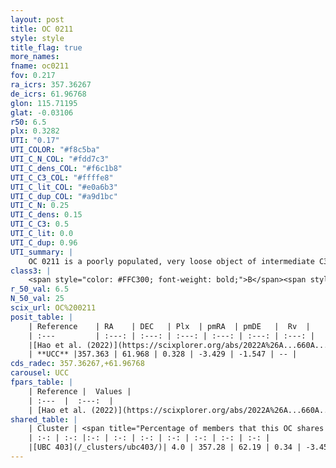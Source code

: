 ```yaml
---
layout: post
title: OC 0211
style: style
title_flag: true
more_names: 
fname: oc0211
fov: 0.217
ra_icrs: 357.36267
de_icrs: 61.96768
glon: 115.71195
glat: -0.03106
r50: 6.5
plx: 0.3282
UTI: "0.17"
UTI_COLOR: "#f8c5ba"
UTI_C_N_COL: "#fdd7c3"
UTI_C_dens_COL: "#f6c1b8"
UTI_C_C3_COL: "#ffffe8"
UTI_C_lit_COL: "#e0a6b3"
UTI_C_dup_COL: "#a9d1bc"
UTI_C_N: 0.25
UTI_C_dens: 0.15
UTI_C_C3: 0.5
UTI_C_lit: 0.0
UTI_C_dup: 0.96
UTI_summary: |
    OC 0211 is a poorly populated, very loose object of intermediate C3 quality. It was recently reported in the literature.This is a unique object, which shares a very small percentage of members with at least one previously reported entry.
class3: |
    <span style="color: #FFC300; font-weight: bold;">B</span><span style="color: #FFC300; font-weight: bold;">B</span>
r_50_val: 6.5
N_50_val: 25
scix_url: OC%200211
posit_table: |
    | Reference    | RA    | DEC   | Plx  | pmRA  | pmDE   |  Rv  |
    | :---         | :---: | :---: | :---: | :---: | :---: | :---: |
    |[Hao et al. (2022)](https://scixplorer.org/abs/2022A%26A...660A...4H) | 357.382 | 61.887 | 0.332 | -3.428 | -1.546 | -- |
    | **UCC** |357.363 | 61.968 | 0.328 | -3.429 | -1.547 | -- | 
cds_radec: 357.36267,+61.96768
carousel: UCC
fpars_table: |
    | Reference |  Values |
    | :---  |  :---:  |
    | [Hao et al. (2022)](https://scixplorer.org/abs/2022A%26A...660A...4H) | `AG=1.68, age=7.1, Z=0.024` |
shared_table: |
    | Cluster | <span title="Percentage of members that this OC shares with the ones listed">%</span>   | RA   | DEC   | Plx   | pmRA  | pmDE  | Rv | UTI |
    | :-: | :-: |:-: | :-: | :-: | :-: | :-: | :-: | :-: |
    |[UBC 403](/_clusters/ubc403/)| 4.0 | 357.28 | 62.19 | 0.34 | -3.45 | -1.47 | -- |0.34 |
---
```

